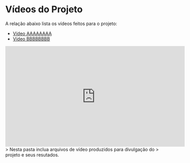 # Vídeos do Projeto
A relação abaixo lista os vídeos feitos para o projeto:
 - [Vídeo AAAAAAAA]()
 - [Vídeo BBBBBBBB]()
<iframe width="560" height="315" src="https://www.youtube.com/embed/3KF8_IJWiro?si=srcC343HkN0yu_Zg" title="YouTube video player" frameborder="0" allow="accelerometer; autoplay; clipboard-write; encrypted-media; gyroscope; picture-in-picture; web-share" referrerpolicy="strict-origin-when-cross-origin" allowfullscreen></iframe>
> Nesta pasta inclua arquivos de vídeo produzidos para divulgação do 
> projeto e seus resutados.

